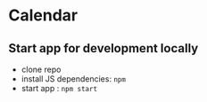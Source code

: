 # Calendar

## Start app for development locally

- clone repo
- install JS dependencies: ```npm```
- start app : ```npm start```


